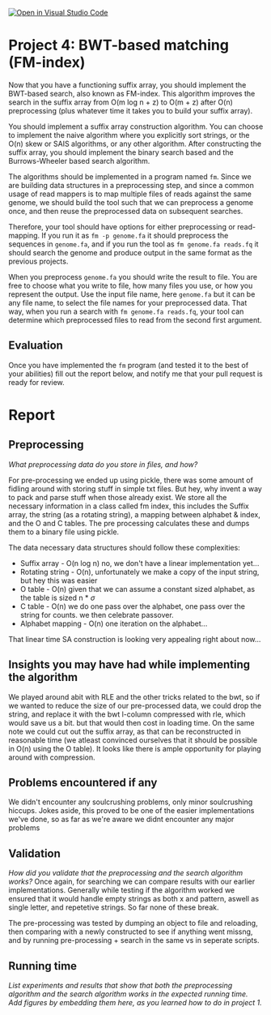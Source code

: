 [![Open in Visual Studio Code](https://classroom.github.com/assets/open-in-vscode-c66648af7eb3fe8bc4f294546bfd86ef473780cde1dea487d3c4ff354943c9ae.svg)](https://classroom.github.com/online_ide?assignment_repo_id=9324980&assignment_repo_type=AssignmentRepo)
# Project 4: BWT-based matching (FM-index)

Now that you have a functioning suffix array, you should implement the BWT-based search, also known as FM-index. This algorithm improves the search in the suffix array from O(m log n + z) to O(m + z) after O(n) preprocessing (plus whatever time it takes you to build your suffix array).

You should implement a suffix array construction algorithm. You can choose to implement the naive algorithm where you explicitly sort strings, or the O(n) skew or SAIS algorithms, or any other algorithm. After constructing the suffix array, you should implement the binary search based and the Burrows-Wheeler based search algorithm.

The algorithms should be implemented in a program named `fm`. Since we are building data structures in a preprocessing step, and since a common usage of read mappers is to map multiple files of reads against the same genome, we should build the tool such that we can preprocess a genome once, and then reuse the preprocessed data on subsequent searches.

Therefore, your tool should have options for either preprocessing or read-mapping. If you run it as `fm -p genome.fa` it should preprocess the sequences in `genome.fa`, and if you run the tool as  `fm genome.fa reads.fq` it should search the genome and produce output in the same format as the previous projects.

When you preprocess `genome.fa` you should write the result to file. You are free to choose what you write to file, how many files you use, or how you represent the output. Use the input file name, here `genome.fa` but it can be any file name, to select the file names for your preprocessed data. That way, when you run a search with `fm genome.fa reads.fq`, your tool can determine which preprocessed files to read from the second first argument.

## Evaluation

Once you have implemented the `fm` program (and tested it to the best of your abilities) fill out the report below, and notify me that your pull request is ready for review.

# Report

## Preprocessing

*What preprocessing data do you store in files, and how?*

For pre-processing we ended up using pickle, there was some amount of fidling around with storing stuff in simple txt files. But hey, why invent a way to pack and parse stuff when those already exist. 
We store all the necessary information in a class called fm index, this includes the Suffix array, the string (as a rotating string), a mapping between alphabet & index, and the O and C tables. 
The pre processing calculates these and dumps them to a binary file using pickle.

The data necessary data structures should follow these complexities:
* Suffix array - O(n log n) no, we don't have a linear implementation yet...
* Rotating string - O(n), unfortunately we make a copy of the input string, but hey this was easier
* O table - O(n) given that we can assume a constant sized alphabet, as the table is sized n * $\sigma$ 
* C table - O(n) we do one pass over the alphabet, one pass over the string for counts. we then celebrate passover.
* Alphabet mapping - O(n) one iteration on the alphabet...

That linear time SA construction is looking very appealing right about now...




## Insights you may have had while implementing the algorithm
We played around abit with RLE and the other tricks related to the bwt, so if we wanted to reduce the size of our pre-processed data, we could drop the string, and replace it with the bwt l-column compressed with rle, which would save us a bit. but that would then cost in loading time. On the same note we could cut out the suffix array, as that can be reconstructed in reasonable time (we atleast convinced ourselves that it should be possible in O(n) using the O table). It looks like there is ample opportunity for playing around with compression.

## Problems encountered if any
We didn't encounter any soulcrushing problems, only minor soulcrushing hiccups. 
Jokes aside, this proved to be one of the easier implementations we've done, so as far as we're aware we didnt encounter any major problems

## Validation

*How did you validate that the preprocessing and the search algorithm works?*
Once again, for searching we can compare results with our earlier implementations. 
Generally while testing if the algorithm worked we ensured that it would handle empty strings as both x and pattern, aswell as single letter, and repetetive strings. So far none of these break.

The pre-processing was tested by dumping an object to file and reloading, then comparing with a newly constructed to see if anything went missng, and by running pre-processing + search in the same vs in seperate scripts.

## Running time

*List experiments and results that show that both the preprocessing algorithm and the search algorithm works in the expected running time. Add figures by embedding them here, as you learned how to do in project 1.*
